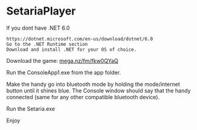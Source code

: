 # SetariaPlayer


If you dont have .NET 6.0

	https://dotnet.microsoft.com/en-us/download/dotnet/6.0
	Go to the .NET Runtime section
	Download and install .NET for your OS of choice.

Download the game: [mega.nz/fm/fkw0QYaQ](https://mega.nz/folder/D1hVxDTK#M-Yn5yxW9O_L5Qjmq1PKLQ)

Run the ConsoleApp1.exe from the app folder.

Make the handy go into bluetooth mode by holding the mode/internet button until it shines blue.
The Console window should say that the handy connected (same for any other compatible bluetooth device).

Run the Setaria.exe

Enjoy
